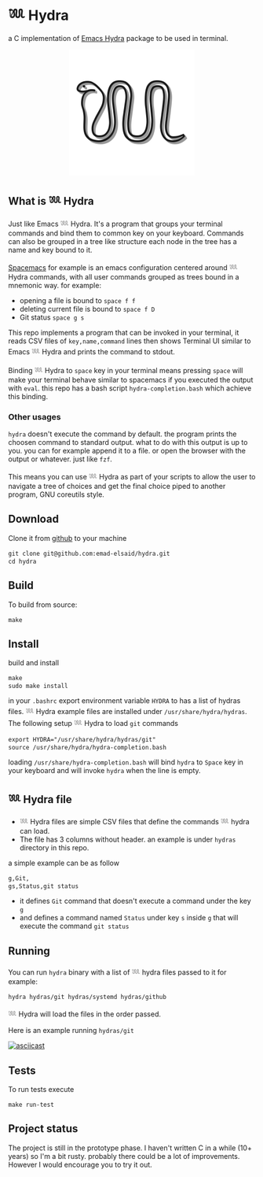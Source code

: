 𓆚 Hydra
======

a C implementation of [Emacs Hydra](https://github.com/abo-abo/hydra) package to be used in terminal.

<p align="center"><img width="256" src="public/logo.png" /></p>


## What is 𓆚 Hydra

Just like Emacs 𓆚 Hydra. It's a program that groups your terminal commands and bind them to common key on your keyboard. Commands can also be grouped in a tree like structure each node in the tree has a name and key bound to it.

[Spacemacs](https://www.spacemacs.org/) for example is an emacs configuration centered around 𓆚 Hydra commands, with all user commands grouped as trees bound in a mnemonic way. for example:

- opening a file is bound to `space f f`
- deleting current file is bound to `space f D`
- Git status `space g s`

This repo implements a program that can be invoked in your terminal, it reads CSV files of `key,name,command` lines then shows Terminal UI similar to Emacs 𓆚 Hydra and prints the command to stdout.

Binding 𓆚 Hydra to `space` key in your terminal means pressing `space` will make your terminal behave similar to spacemacs if you executed the output with `eval`. this repo has a bash script `hydra-completion.bash` which achieve this binding.

### Other usages

`hydra` doesn't execute the command by default. the program prints the choosen command to standard output. what to do with this output is up to you. you can for example append it to a file. or open the browser with the output or whatever. just like `fzf`.

This means you can use 𓆚 Hydra as part of your scripts to allow the user to navigate a tree of choices and get the final choice piped to another program, GNU coreutils style.

## Download

Clone it from [github](https://github.com/emad-elsaid/hydra) to your machine

```
git clone git@github.com:emad-elsaid/hydra.git
cd hydra
```

## Build

To build from source:

```
make
```

## Install

build and install
```
make
sudo make install
```

in your `.bashrc` export environment variable `HYDRA` to has a list of hydras files. 𓆚 Hydra example files are installed under `/usr/share/hydra/hydras`.
The following setup 𓆚 Hydra to load `git` commands

```
export HYDRA="/usr/share/hydra/hydras/git"
source /usr/share/hydra/hydra-completion.bash
```

loading `/usr/share/hydra-completion.bash` will bind `hydra` to `Space` key in your keyboard and will invoke `hydra` when the line is empty.

## 𓆚 Hydra file

* 𓆚 Hydra files are simple CSV files that define the commands 𓆚 hydra can load.
* The file has 3 columns without header. an example is under `hydras` directory in this repo.

a simple example can be as follow
```csv
g,Git,
gs,Status,git status
```

* it defines `Git` command that doesn't execute a command under the key `g`
* and defines a command named `Status` under key `s` inside `g` that will execute the command `git status`

## Running

You can run `hydra` binary with a list of 𓆚 hydra files passed to it for example:

```
hydra hydras/git hydras/systemd hydras/github
```

𓆚 Hydra will load the files in the order passed.

Here is an example running `hydras/git`

[![asciicast](https://asciinema.org/a/603564.svg)](https://asciinema.org/a/603564)

## Tests

To run tests execute

```
make run-test
```

## Project status

The project is still in the prototype phase. I haven't written C in a while (10+ years) so I'm a bit rusty. probably there could be a lot of improvements. However I would encourage you to try it out.
